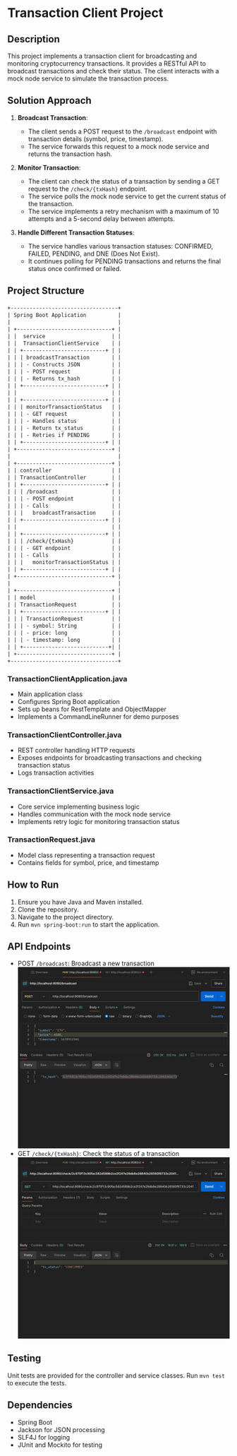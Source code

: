 # Transaction Client Project

## Description

This project implements a transaction client for broadcasting and monitoring cryptocurrency transactions. It provides a RESTful API to broadcast transactions and check their status. The client interacts with a mock node service to simulate the transaction process.

## Solution Approach

1. **Broadcast Transaction**:
    - The client sends a POST request to the `/broadcast` endpoint with transaction details (symbol, price, timestamp).
    - The service forwards this request to a mock node service and returns the transaction hash.

2. **Monitor Transaction**:
    - The client can check the status of a transaction by sending a GET request to the `/check/{txHash}` endpoint.
    - The service polls the mock node service to get the current status of the transaction.
    - The service implements a retry mechanism with a maximum of 10 attempts and a 5-second delay between attempts.

3. **Handle Different Transaction Statuses**:
    - The service handles various transaction statuses: CONFIRMED, FAILED, PENDING, and DNE (Does Not Exist).
    - It continues polling for PENDING transactions and returns the final status once confirmed or failed.

## Project Structure
```
+----------------------------------+
| Spring Boot Application          |
|                                  |
| +------------------------------+ |
| |  service                     | |
| |  TransactionClientService    | |
| | +--------------------------+ | |
| | | broadcastTransaction       | |
| | | - Constructs JSON          | |
| | | - POST request             | |
| | | - Returns tx_hash          | |
| | +--------------------------+ | |
| |                              | |
| | +--------------------------+ | |
| | | monitorTransactionStatus   | |
| | | - GET request              | |
| | | - Handles status           | |
| | | - Return tx_status         | |
| | | - Retries if PENDING       | |
| | +--------------------------+ | |
| +------------------------------+ |
|                                  |
| +------------------------------+ |
| | controller                   | |
| | TransactionController        | |
| | +--------------------------+ | |
| | | /broadcast                 | |
| | | - POST endpoint            | |
| | | - Calls                    | |
| | |   broadcastTransaction     | |
| | +--------------------------+ | |
| |                              | |
| | +--------------------------+ | |
| | | /check/{txHash}            | |
| | | - GET endpoint             | |
| | | - Calls                    | |
| | |   monitorTransactionStatus | |
| | +--------------------------+ | |
| +------------------------------+ |
|                                  |
| +------------------------------+ |
| | model                        | |
| | TransactionRequest           | |
| | +--------------------------+ | |
| | | TransactionRequest         | |
| | | - symbol: String           | |
| | | - price: long              | |
| | | - timestamp: long          | |
| | +---------------------------+| |
| +------------------------------+ |
+----------------------------------+        
```

### TransactionClientApplication.java
- Main application class
- Configures Spring Boot application
- Sets up beans for RestTemplate and ObjectMapper
- Implements a CommandLineRunner for demo purposes

### TransactionClientController.java
- REST controller handling HTTP requests
- Exposes endpoints for broadcasting transactions and checking transaction status
- Logs transaction activities

### TransactionClientService.java
- Core service implementing business logic
- Handles communication with the mock node service
- Implements retry logic for monitoring transaction status

### TransactionRequest.java
- Model class representing a transaction request
- Contains fields for symbol, price, and timestamp

## How to Run

1. Ensure you have Java and Maven installed.
2. Clone the repository.
3. Navigate to the project directory.
4. Run `mvn spring-boot:run` to start the application.

## API Endpoints

- POST `/broadcast`: Broadcast a new transaction
  ![Alt text](images/POST.png)
- GET `/check/{txHash}`: Check the status of a transaction
  ![Alt text](images/GET.png)

## Testing

Unit tests are provided for the controller and service classes. Run `mvn test` to execute the tests.

## Dependencies

- Spring Boot
- Jackson for JSON processing
- SLF4J for logging
- JUnit and Mockito for testing
